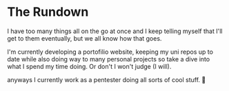 # The Rundown

I have too many things all on the go at once and I keep telling myself that I'll get to them eventually, but we all know how that goes.

I'm currently developing a portofilio website, keeping my uni repos up to date while also doing way to many personal projects so take a dive into what I spend my time doing. Or don't I won't judge (I will).

anyways I currently work as a pentester doing all sorts of cool stuff. 💪
